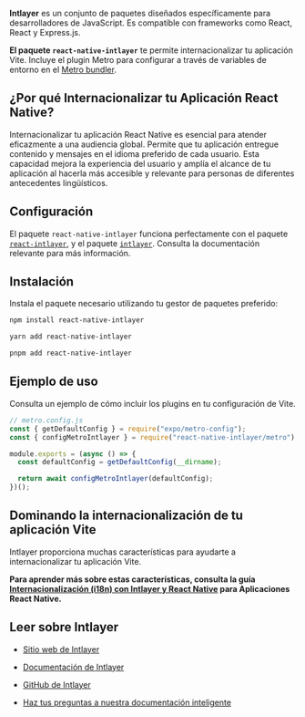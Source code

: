 **Intlayer** es un conjunto de paquetes diseñados específicamente para desarrolladores de JavaScript. Es compatible con frameworks como React, React y Express.js.

**El paquete `react-native-intlayer`** te permite internacionalizar tu aplicación Vite. Incluye el plugin Metro para configurar a través de variables de entorno en el [Metro bundler](https://docs.expo.dev/guides/customizing-metro/).

## ¿Por qué Internacionalizar tu Aplicación React Native?

Internacionalizar tu aplicación React Native es esencial para atender eficazmente a una audiencia global. Permite que tu aplicación entregue contenido y mensajes en el idioma preferido de cada usuario. Esta capacidad mejora la experiencia del usuario y amplía el alcance de tu aplicación al hacerla más accesible y relevante para personas de diferentes antecedentes lingüísticos.

## Configuración

El paquete `react-native-intlayer` funciona perfectamente con el paquete [`react-intlayer`](https://github.com/aymericzip/intlayer/blob/main/docs/es/packages/react-intlayer/index.md), y el paquete [`intlayer`](https://github.com/aymericzip/intlayer/blob/main/docs/es/packages/intlayer/index.md). Consulta la documentación relevante para más información.

## Instalación

Instala el paquete necesario utilizando tu gestor de paquetes preferido:

```bash packageManager="npm"
npm install react-native-intlayer
```

```bash packageManager="yarn"
yarn add react-native-intlayer
```

```bash packageManager="pnpm"
pnpm add react-native-intlayer
```

## Ejemplo de uso

Consulta un ejemplo de cómo incluir los plugins en tu configuración de Vite.

```js
// metro.config.js
const { getDefaultConfig } = require("expo/metro-config");
const { configMetroIntlayer } = require("react-native-intlayer/metro");

module.exports = (async () => {
  const defaultConfig = getDefaultConfig(__dirname);

  return await configMetroIntlayer(defaultConfig);
})();
```

## Dominando la internacionalización de tu aplicación Vite

Intlayer proporciona muchas características para ayudarte a internacionalizar tu aplicación Vite.

**Para aprender más sobre estas características, consulta la guía [Internacionalización (i18n) con Intlayer y React Native](https://github.com/aymericzip/intlayer/blob/main/docs/es/intlayer_with_react_native+expo.md) para Aplicaciones React Native.**

## Leer sobre Intlayer

- [Sitio web de Intlayer](https://intlayer.org)
- [Documentación de Intlayer](https://intlayer.org/doc)
- [GitHub de Intlayer](https://github.com/aymericzip/intlayer)

- [Haz tus preguntas a nuestra documentación inteligente](https://intlayer.org/docchat)
